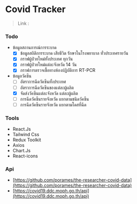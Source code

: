 # Covid Tracker

> Link :

### Todo

* ข้อมูลสถานการณ์การระบาด
    - [x] ข้อมูลสถิติการระบาด เสียชีวิต รักษาในโรงพยาบาล ทั่วประเทศรายวัน
    - [x] กราฟผู้ป่วยใหม่ทั้งประเทศ ทุกวัน
    - [x] กราฟผู้ป่วยใหม่แต่ละจังหวัด 14 วัน
    - [x] กราฟการตรวจเชื้อทางห้องปฏิบัติการ RT-PCR

* ข้อมูลวัคซีน
    - [ ] อัตราการฉีดวัคซีนทั้งประเทศ
    - [ ] อัตราการฉีดวัคซีนของแต่ละผู้ผลิต
    - [x] จัดส่งวัคซีนแต่ละจังหวัด แต่ละผู้ผลิต
    - [ ] การฉีดวัคซีนรายจังหวัด แยกตามชนิดวัคซีน
    - [ ] การฉีดวัคซีนรายจังหวัด แยกตามโดสที่ฉีด

### Tools

* React.Js
* Tailwind Css
* Redux Toolkit
* Axios
* Chart.Js
* React-icons

### Api 
* [https://github.com/porames/the-researcher-covid-data](https://github.com/porames/the-researcher-covid-data)
* [https://covid19.ddc.moph.go.th/api](https://covid19.ddc.moph.go.th/api)

